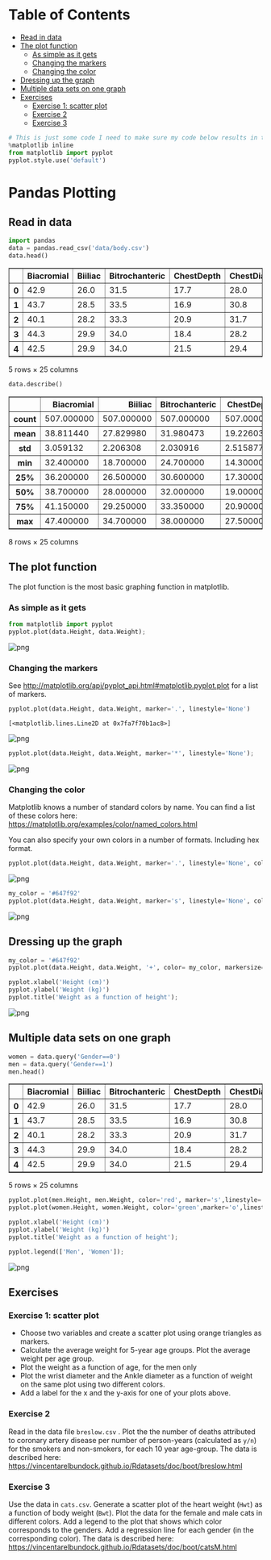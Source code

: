 
<h1>Table of Contents<span class="tocSkip"></span></h1>
<div class="toc"><ul class="toc-item"><li><span><a href="#Read-in-data" data-toc-modified-id="Read-in-data-1">Read in data</a></span></li><li><span><a href="#The-plot-function" data-toc-modified-id="The-plot-function-2">The plot function</a></span><ul class="toc-item"><li><span><a href="#As-simple-as-it-gets" data-toc-modified-id="As-simple-as-it-gets-2.1">As simple as it gets</a></span></li><li><span><a href="#Changing-the-markers" data-toc-modified-id="Changing-the-markers-2.2">Changing the markers</a></span></li><li><span><a href="#Changing-the-color" data-toc-modified-id="Changing-the-color-2.3">Changing the color</a></span></li></ul></li><li><span><a href="#Dressing-up-the-graph" data-toc-modified-id="Dressing-up-the-graph-3">Dressing up the graph</a></span></li><li><span><a href="#Multiple-data-sets-on-one-graph" data-toc-modified-id="Multiple-data-sets-on-one-graph-4">Multiple data sets on one graph</a></span></li><li><span><a href="#Exercises" data-toc-modified-id="Exercises-5">Exercises</a></span><ul class="toc-item"><li><span><a href="#Exercise-1:-scatter-plot" data-toc-modified-id="Exercise-1:-scatter-plot-5.1">Exercise 1: scatter plot</a></span></li><li><span><a href="#Exercise-2" data-toc-modified-id="Exercise-2-5.2">Exercise 2</a></span></li><li><span><a href="#Exercise-3" data-toc-modified-id="Exercise-3-5.3">Exercise 3</a></span></li></ul></li></ul></div>


```python
# This is just some code I need to make sure my code below results in the default layout
%matplotlib inline
from matplotlib import pyplot
pyplot.style.use('default')
```

# Pandas Plotting

## Read in data


```python
import pandas
data = pandas.read_csv('data/body.csv')
data.head()
```




<div>
<style scoped>
    .dataframe tbody tr th:only-of-type {
        vertical-align: middle;
    }

    .dataframe tbody tr th {
        vertical-align: top;
    }

    .dataframe thead th {
        text-align: right;
    }
</style>
<table border="1" class="dataframe">
  <thead>
    <tr style="text-align: right;">
      <th></th>
      <th>Biacromial</th>
      <th>Biiliac</th>
      <th>Bitrochanteric</th>
      <th>ChestDepth</th>
      <th>ChestDia</th>
      <th>ElbowDia</th>
      <th>WristDia</th>
      <th>KneeDia</th>
      <th>AnkleDia</th>
      <th>Shoulder</th>
      <th>...</th>
      <th>Bicep</th>
      <th>Forearm</th>
      <th>Knee</th>
      <th>Calf</th>
      <th>Ankle</th>
      <th>Wrist</th>
      <th>Age</th>
      <th>Weight</th>
      <th>Height</th>
      <th>Gender</th>
    </tr>
  </thead>
  <tbody>
    <tr>
      <th>0</th>
      <td>42.9</td>
      <td>26.0</td>
      <td>31.5</td>
      <td>17.7</td>
      <td>28.0</td>
      <td>13.1</td>
      <td>10.4</td>
      <td>18.8</td>
      <td>14.1</td>
      <td>106.2</td>
      <td>...</td>
      <td>32.5</td>
      <td>26.0</td>
      <td>34.5</td>
      <td>36.5</td>
      <td>23.5</td>
      <td>16.5</td>
      <td>21</td>
      <td>65.6</td>
      <td>174.0</td>
      <td>1</td>
    </tr>
    <tr>
      <th>1</th>
      <td>43.7</td>
      <td>28.5</td>
      <td>33.5</td>
      <td>16.9</td>
      <td>30.8</td>
      <td>14.0</td>
      <td>11.8</td>
      <td>20.6</td>
      <td>15.1</td>
      <td>110.5</td>
      <td>...</td>
      <td>34.4</td>
      <td>28.0</td>
      <td>36.5</td>
      <td>37.5</td>
      <td>24.5</td>
      <td>17.0</td>
      <td>23</td>
      <td>71.8</td>
      <td>175.3</td>
      <td>1</td>
    </tr>
    <tr>
      <th>2</th>
      <td>40.1</td>
      <td>28.2</td>
      <td>33.3</td>
      <td>20.9</td>
      <td>31.7</td>
      <td>13.9</td>
      <td>10.9</td>
      <td>19.7</td>
      <td>14.1</td>
      <td>115.1</td>
      <td>...</td>
      <td>33.4</td>
      <td>28.8</td>
      <td>37.0</td>
      <td>37.3</td>
      <td>21.9</td>
      <td>16.9</td>
      <td>28</td>
      <td>80.7</td>
      <td>193.5</td>
      <td>1</td>
    </tr>
    <tr>
      <th>3</th>
      <td>44.3</td>
      <td>29.9</td>
      <td>34.0</td>
      <td>18.4</td>
      <td>28.2</td>
      <td>13.9</td>
      <td>11.2</td>
      <td>20.9</td>
      <td>15.0</td>
      <td>104.5</td>
      <td>...</td>
      <td>31.0</td>
      <td>26.2</td>
      <td>37.0</td>
      <td>34.8</td>
      <td>23.0</td>
      <td>16.6</td>
      <td>23</td>
      <td>72.6</td>
      <td>186.5</td>
      <td>1</td>
    </tr>
    <tr>
      <th>4</th>
      <td>42.5</td>
      <td>29.9</td>
      <td>34.0</td>
      <td>21.5</td>
      <td>29.4</td>
      <td>15.2</td>
      <td>11.6</td>
      <td>20.7</td>
      <td>14.9</td>
      <td>107.5</td>
      <td>...</td>
      <td>32.0</td>
      <td>28.4</td>
      <td>37.7</td>
      <td>38.6</td>
      <td>24.4</td>
      <td>18.0</td>
      <td>22</td>
      <td>78.8</td>
      <td>187.2</td>
      <td>1</td>
    </tr>
  </tbody>
</table>
<p>5 rows × 25 columns</p>
</div>




```python
data.describe()
```




<div>
<style scoped>
    .dataframe tbody tr th:only-of-type {
        vertical-align: middle;
    }

    .dataframe tbody tr th {
        vertical-align: top;
    }

    .dataframe thead th {
        text-align: right;
    }
</style>
<table border="1" class="dataframe">
  <thead>
    <tr style="text-align: right;">
      <th></th>
      <th>Biacromial</th>
      <th>Biiliac</th>
      <th>Bitrochanteric</th>
      <th>ChestDepth</th>
      <th>ChestDia</th>
      <th>ElbowDia</th>
      <th>WristDia</th>
      <th>KneeDia</th>
      <th>AnkleDia</th>
      <th>Shoulder</th>
      <th>...</th>
      <th>Bicep</th>
      <th>Forearm</th>
      <th>Knee</th>
      <th>Calf</th>
      <th>Ankle</th>
      <th>Wrist</th>
      <th>Age</th>
      <th>Weight</th>
      <th>Height</th>
      <th>Gender</th>
    </tr>
  </thead>
  <tbody>
    <tr>
      <th>count</th>
      <td>507.000000</td>
      <td>507.000000</td>
      <td>507.000000</td>
      <td>507.000000</td>
      <td>507.000000</td>
      <td>507.000000</td>
      <td>507.000000</td>
      <td>507.000000</td>
      <td>507.000000</td>
      <td>507.000000</td>
      <td>...</td>
      <td>507.000000</td>
      <td>507.000000</td>
      <td>507.000000</td>
      <td>507.000000</td>
      <td>507.000000</td>
      <td>507.000000</td>
      <td>507.000000</td>
      <td>507.000000</td>
      <td>507.000000</td>
      <td>507.000000</td>
    </tr>
    <tr>
      <th>mean</th>
      <td>38.811440</td>
      <td>27.829980</td>
      <td>31.980473</td>
      <td>19.226036</td>
      <td>27.973767</td>
      <td>13.385207</td>
      <td>10.542604</td>
      <td>18.810651</td>
      <td>13.863314</td>
      <td>108.195069</td>
      <td>...</td>
      <td>31.169625</td>
      <td>25.942998</td>
      <td>36.202959</td>
      <td>36.078304</td>
      <td>22.157396</td>
      <td>16.097436</td>
      <td>30.181460</td>
      <td>69.147535</td>
      <td>171.143787</td>
      <td>0.487179</td>
    </tr>
    <tr>
      <th>std</th>
      <td>3.059132</td>
      <td>2.206308</td>
      <td>2.030916</td>
      <td>2.515877</td>
      <td>2.741650</td>
      <td>1.352906</td>
      <td>0.944361</td>
      <td>1.347595</td>
      <td>1.247351</td>
      <td>10.374834</td>
      <td>...</td>
      <td>4.246941</td>
      <td>2.830579</td>
      <td>2.617570</td>
      <td>2.847661</td>
      <td>1.862337</td>
      <td>1.380931</td>
      <td>9.608472</td>
      <td>13.345762</td>
      <td>9.407205</td>
      <td>0.500329</td>
    </tr>
    <tr>
      <th>min</th>
      <td>32.400000</td>
      <td>18.700000</td>
      <td>24.700000</td>
      <td>14.300000</td>
      <td>22.200000</td>
      <td>9.900000</td>
      <td>8.100000</td>
      <td>15.700000</td>
      <td>9.900000</td>
      <td>85.900000</td>
      <td>...</td>
      <td>22.400000</td>
      <td>19.600000</td>
      <td>29.000000</td>
      <td>28.400000</td>
      <td>16.400000</td>
      <td>13.000000</td>
      <td>18.000000</td>
      <td>42.000000</td>
      <td>147.200000</td>
      <td>0.000000</td>
    </tr>
    <tr>
      <th>25%</th>
      <td>36.200000</td>
      <td>26.500000</td>
      <td>30.600000</td>
      <td>17.300000</td>
      <td>25.650000</td>
      <td>12.400000</td>
      <td>9.800000</td>
      <td>17.900000</td>
      <td>13.000000</td>
      <td>99.450000</td>
      <td>...</td>
      <td>27.600000</td>
      <td>23.600000</td>
      <td>34.400000</td>
      <td>34.100000</td>
      <td>21.000000</td>
      <td>15.000000</td>
      <td>23.000000</td>
      <td>58.400000</td>
      <td>163.800000</td>
      <td>0.000000</td>
    </tr>
    <tr>
      <th>50%</th>
      <td>38.700000</td>
      <td>28.000000</td>
      <td>32.000000</td>
      <td>19.000000</td>
      <td>27.800000</td>
      <td>13.300000</td>
      <td>10.500000</td>
      <td>18.700000</td>
      <td>13.800000</td>
      <td>108.200000</td>
      <td>...</td>
      <td>31.000000</td>
      <td>25.800000</td>
      <td>36.000000</td>
      <td>36.000000</td>
      <td>22.000000</td>
      <td>16.100000</td>
      <td>27.000000</td>
      <td>68.200000</td>
      <td>170.300000</td>
      <td>0.000000</td>
    </tr>
    <tr>
      <th>75%</th>
      <td>41.150000</td>
      <td>29.250000</td>
      <td>33.350000</td>
      <td>20.900000</td>
      <td>29.950000</td>
      <td>14.400000</td>
      <td>11.200000</td>
      <td>19.600000</td>
      <td>14.800000</td>
      <td>116.550000</td>
      <td>...</td>
      <td>34.450000</td>
      <td>28.400000</td>
      <td>37.950000</td>
      <td>38.000000</td>
      <td>23.300000</td>
      <td>17.100000</td>
      <td>36.000000</td>
      <td>78.850000</td>
      <td>177.800000</td>
      <td>1.000000</td>
    </tr>
    <tr>
      <th>max</th>
      <td>47.400000</td>
      <td>34.700000</td>
      <td>38.000000</td>
      <td>27.500000</td>
      <td>35.600000</td>
      <td>16.700000</td>
      <td>13.300000</td>
      <td>24.300000</td>
      <td>17.200000</td>
      <td>134.800000</td>
      <td>...</td>
      <td>42.400000</td>
      <td>32.500000</td>
      <td>49.000000</td>
      <td>47.700000</td>
      <td>29.300000</td>
      <td>19.600000</td>
      <td>67.000000</td>
      <td>116.400000</td>
      <td>198.100000</td>
      <td>1.000000</td>
    </tr>
  </tbody>
</table>
<p>8 rows × 25 columns</p>
</div>



## The plot function

The plot function is the most basic graphing function in matplotlib.

### As simple as it gets


```python
from matplotlib import pyplot
pyplot.plot(data.Height, data.Weight);
```


![png](Pandas%20Plot_files/Pandas%20Plot_7_0.png)


### Changing the markers

See http://matplotlib.org/api/pyplot_api.html#matplotlib.pyplot.plot for a list of markers.


```python
pyplot.plot(data.Height, data.Weight, marker='.', linestyle='None')
```




    [<matplotlib.lines.Line2D at 0x7fa7f70b1ac8>]




![png](Pandas%20Plot_files/Pandas%20Plot_9_1.png)



```python
pyplot.plot(data.Height, data.Weight, marker='*', linestyle='None');
```


![png](Pandas%20Plot_files/Pandas%20Plot_10_0.png)


### Changing the color

Matplotlib knows a number of standard colors by name. You can find a list of these colors here: https://matplotlib.org/examples/color/named_colors.html

You can also specify your own colors in a number of formats. Including hex format. 


```python
pyplot.plot(data.Height, data.Weight, marker='.', linestyle='None', color='salmon');
```


![png](Pandas%20Plot_files/Pandas%20Plot_12_0.png)



```python
my_color = '#647f92'
pyplot.plot(data.Height, data.Weight, marker='s', linestyle='None', color= my_color);
```


![png](Pandas%20Plot_files/Pandas%20Plot_13_0.png)


## Dressing up the graph


```python
my_color = '#647f92'
pyplot.plot(data.Height, data.Weight, '+', color= my_color, markersize=5)

pyplot.xlabel('Height (cm)')
pyplot.ylabel('Weight (kg)')
pyplot.title('Weight as a function of height');
```


![png](Pandas%20Plot_files/Pandas%20Plot_15_0.png)


## Multiple data sets on one graph


```python
women = data.query('Gender==0') 
men = data.query('Gender==1')
men.head()
```




<div>
<style scoped>
    .dataframe tbody tr th:only-of-type {
        vertical-align: middle;
    }

    .dataframe tbody tr th {
        vertical-align: top;
    }

    .dataframe thead th {
        text-align: right;
    }
</style>
<table border="1" class="dataframe">
  <thead>
    <tr style="text-align: right;">
      <th></th>
      <th>Biacromial</th>
      <th>Biiliac</th>
      <th>Bitrochanteric</th>
      <th>ChestDepth</th>
      <th>ChestDia</th>
      <th>ElbowDia</th>
      <th>WristDia</th>
      <th>KneeDia</th>
      <th>AnkleDia</th>
      <th>Shoulder</th>
      <th>...</th>
      <th>Bicep</th>
      <th>Forearm</th>
      <th>Knee</th>
      <th>Calf</th>
      <th>Ankle</th>
      <th>Wrist</th>
      <th>Age</th>
      <th>Weight</th>
      <th>Height</th>
      <th>Gender</th>
    </tr>
  </thead>
  <tbody>
    <tr>
      <th>0</th>
      <td>42.9</td>
      <td>26.0</td>
      <td>31.5</td>
      <td>17.7</td>
      <td>28.0</td>
      <td>13.1</td>
      <td>10.4</td>
      <td>18.8</td>
      <td>14.1</td>
      <td>106.2</td>
      <td>...</td>
      <td>32.5</td>
      <td>26.0</td>
      <td>34.5</td>
      <td>36.5</td>
      <td>23.5</td>
      <td>16.5</td>
      <td>21</td>
      <td>65.6</td>
      <td>174.0</td>
      <td>1</td>
    </tr>
    <tr>
      <th>1</th>
      <td>43.7</td>
      <td>28.5</td>
      <td>33.5</td>
      <td>16.9</td>
      <td>30.8</td>
      <td>14.0</td>
      <td>11.8</td>
      <td>20.6</td>
      <td>15.1</td>
      <td>110.5</td>
      <td>...</td>
      <td>34.4</td>
      <td>28.0</td>
      <td>36.5</td>
      <td>37.5</td>
      <td>24.5</td>
      <td>17.0</td>
      <td>23</td>
      <td>71.8</td>
      <td>175.3</td>
      <td>1</td>
    </tr>
    <tr>
      <th>2</th>
      <td>40.1</td>
      <td>28.2</td>
      <td>33.3</td>
      <td>20.9</td>
      <td>31.7</td>
      <td>13.9</td>
      <td>10.9</td>
      <td>19.7</td>
      <td>14.1</td>
      <td>115.1</td>
      <td>...</td>
      <td>33.4</td>
      <td>28.8</td>
      <td>37.0</td>
      <td>37.3</td>
      <td>21.9</td>
      <td>16.9</td>
      <td>28</td>
      <td>80.7</td>
      <td>193.5</td>
      <td>1</td>
    </tr>
    <tr>
      <th>3</th>
      <td>44.3</td>
      <td>29.9</td>
      <td>34.0</td>
      <td>18.4</td>
      <td>28.2</td>
      <td>13.9</td>
      <td>11.2</td>
      <td>20.9</td>
      <td>15.0</td>
      <td>104.5</td>
      <td>...</td>
      <td>31.0</td>
      <td>26.2</td>
      <td>37.0</td>
      <td>34.8</td>
      <td>23.0</td>
      <td>16.6</td>
      <td>23</td>
      <td>72.6</td>
      <td>186.5</td>
      <td>1</td>
    </tr>
    <tr>
      <th>4</th>
      <td>42.5</td>
      <td>29.9</td>
      <td>34.0</td>
      <td>21.5</td>
      <td>29.4</td>
      <td>15.2</td>
      <td>11.6</td>
      <td>20.7</td>
      <td>14.9</td>
      <td>107.5</td>
      <td>...</td>
      <td>32.0</td>
      <td>28.4</td>
      <td>37.7</td>
      <td>38.6</td>
      <td>24.4</td>
      <td>18.0</td>
      <td>22</td>
      <td>78.8</td>
      <td>187.2</td>
      <td>1</td>
    </tr>
  </tbody>
</table>
<p>5 rows × 25 columns</p>
</div>




```python
pyplot.plot(men.Height, men.Weight, color='red', marker='s',linestyle='None', alpha=0.5)
pyplot.plot(women.Height, women.Weight, color='green',marker='o',linestyle='None', alpha=0.5)

pyplot.xlabel('Height (cm)')
pyplot.ylabel('Weight (kg)')
pyplot.title('Weight as a function of height');

pyplot.legend(['Men', 'Women']);
```


![png](Pandas%20Plot_files/Pandas%20Plot_18_0.png)


## Exercises

### Exercise 1: scatter plot

+ Choose two variables and create a scatter plot using orange triangles as markers. 
+ Calculate the average weight for 5-year age groups. Plot the average weight per age group.
+ Plot the weight as a function of age, for the men only
+ Plot the wrist diameter and the Ankle diameter as a function of weight on the same plot using two different colors.
+ Add a label for the x and the y-axis for one of your plots above.

### Exercise 2 

Read in the data file `breslow.csv` . Plot the the number of deaths attributed to coronary artery disease per number of person-years (calculated as `y/n`) for the smokers and non-smokers, for each 10 year age-group. The data is described here: https://vincentarelbundock.github.io/Rdatasets/doc/boot/breslow.html

### Exercise 3

Use the data in `cats.csv`. Generate a scatter plot of the heart weight (`Hwt`) as a function of body weight (`Bwt`). Plot the data for the female and male cats in different colors. Add a legend to the plot that shows which color corresponds to the genders. Add a regression line for each gender (in the corresponding color). The data is described here: https://vincentarelbundock.github.io/Rdatasets/doc/boot/catsM.html



```python

```
